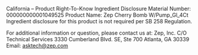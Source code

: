  
 
 
California – Product Right-To-Know Ingredient Disclosure 
Material Number: 000000000001049525 
Product Name: Zep Cherry Bomb W/Pump_Gl_4Ct 
Ingredient disclosure for this product is not required per SB 258 Regulation. 
 
For additional information or question, please contact us at: 
Zep, Inc. 
C/O Technical Services 
3330 Cumberland Blvd. SE, Ste 700 
Atlanta, GA 30339 
Email: asktech@zep.com 
 
 
 
 
